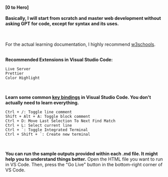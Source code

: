 <b>[0 to Hero]</b>
<br><br><b>Basically, I will start from scratch and master web development without asking GPT for code, except for syntax and its uses.</b>

<br><br>For the actual learning documentation, I highly recommend <a href="https://www.w3schools.com/html/default.asp">w3schools</a>.
<br><br>

<b>Recommended Extensions in Visual Studio Code:</b>

```
Live Server
Prettier
Color Highlight
```

<br>

<b>Learn some common <a href="https://dev.to/devland/100-crucial-keyboard-shortcuts-for-vs-code-users-4474">key bindings</a> in Visual Studio Code. You don't actually need to learn everything.</b>

```
Ctrl + /: Toggle line comment
Shift + Alt + A: Toggle block comment
Ctrl + D: Move Last Selection To Next Find Match
Ctrl + L: Select current line
Ctrl + `: Toggle Integrated Terminal
Ctrl + Shift + `: Create new terminal
```

<br>

<b>You can run the sample outputs provided within each .md file. It might help you to understand things better.</b>
Open the HTML file you want to run in VS Code. Then, press the "Go Live" button in the bottom-right corner of VS Code.
<br>
